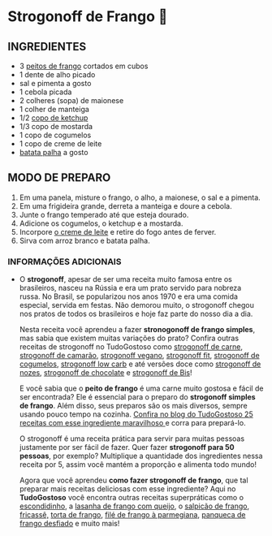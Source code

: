 # Strogonoff de Frango :chicken:

## INGREDIENTES

- 3 [peitos de frango](https://www.tudogostoso.com.br/receita/10254-fricasse-de-frango.html) cortados em cubos
- 1 dente de alho picado
- sal e pimenta a gosto
- 1 cebola picada
- 2 colheres (sopa) de maionese
- 1 colher de manteiga
- 1/2 [copo de ketchup](https://blog.tudogostoso.com.br/cardapios/ketchup-caseiro/)
- 1/3 copo de mostarda
- 1 copo de cogumelos
- 1 copo de creme de leite
- [batata palha](https://blog.tudogostoso.com.br/cardapios/receitas-faceis/receitas-com-batata-palha/) a gosto

## MODO DE PREPARO

1. Em uma panela, misture o frango, o alho, a maionese, o sal e a pimenta.
2. Em uma frigideira grande, derreta a manteiga e doure a cebola.
3. Junte o frango temperado até que esteja dourado.
4. Adicione os cogumelos, o ketchup e a mostarda.
5. Incorpore [o creme de leite](https://blog.tudogostoso.com.br/dicas-de-cozinha/creme-de-leite-fresco-caseiro-de-caixinha-e-mais/) e retire do fogo antes de ferver.
6. Sirva com arroz branco e batata palha.

### INFORMAÇÕES ADICIONAIS

- O **strogonoff**, apesar de ser uma receita muito famosa entre os brasileiros, nasceu na Rússia e era um prato servido para nobreza russa. No Brasil, se popularizou nos anos 1970 e era uma comida especial, servida em festas. Não demorou muito, o strogonoff chegou nos pratos de todos os brasileiros e hoje faz parte do nosso dia a dia. 

  Nesta receita você aprendeu a fazer **stronogonoff de frango simples**, mas sabia que existem muitas variações do prato? Confira outras receitas de strogonoff no TudoGostoso como [strogonoff de carne](https://www.tudogostoso.com.br/receita/1408-strogonoff-de-carne.html), [strogonoff de camarão](https://www.tudogostoso.com.br/receita/1971-estrogonofe-de-camarao.html), [strogonoff vegano](https://www.tudogostoso.com.br/receita/188417-strogonoff-vegano-de-grao-de-bico-e-palmito.html), [strogonoff fit](https://www.tudogostoso.com.br/receita/301063-strogonoff-fit-com-batata-doce.html), [strogonoff de cogumelos](https://www.tudogostoso.com.br/receita/142743-estrogonofe-de-cogumelos-vegetariano.html), [strogonoff low carb](https://www.tudogostoso.com.br/receita/192192-strogonoff-lowcarb.html) e até versões doce como [strogonoff de nozes](https://www.tudogostoso.com.br/receita/214-estrogonofe-de-nozes.html), [strogonoff de chocolate](https://www.tudogostoso.com.br/receita/70857-estrogonofe-de-chocolate.html) e [strogonoff de Bis](https://www.tudogostoso.com.br/receita/140171-estrogonofe-de-bis.html)!

  E você sabia que o **peito de frango** é uma carne muito gostosa e fácil de ser encontrada? Ele é essencial para o preparo do **strogonoff simples de frango**. Além disso, seus preparos são os mais diversos, sempre usando pouco tempo na cozinha. [Confira no blog do TudoGostoso 25 receitas com esse ingrediente maravilhoso ](https://blog.tudogostoso.com.br/cardapios/receitas-salgadas/peito-de-frango/)e corra para prepará-lo. 

  O strogonoff é uma receita prática para servir para muitas pessoas justamente por ser fácil de fazer. Quer fazer **strogonoff para 50 pessoas**, por exemplo? Multiplique a quantidade dos ingredientes nessa receita por 5, assim você mantém a proporção e alimenta todo mundo!

  Agora que você aprendeu **como fazer strogonoff de frango**, que tal preparar mais receitas deliciosas com esse ingrediente? Aqui no **TudoGostoso** você encontra outras receitas superpráticas como o [escondidinho](https://www.tudogostoso.com.br/receita/60774-escondidinho-de-frango-com-mandioquinha-salsa.html), a [lasanha de frango com queijo](https://www.tudogostoso.com.br/receita/11217-lasanha-de-frango-com-queijo.html), o [salpicão de frango](https://www.tudogostoso.com.br/receita/2097-salpicao-de-frango.html), [fricassê,](https://www.tudogostoso.com.br/receita/10254-fricasse-de-frango.html) [torta de frango](https://www.tudogostoso.com.br/receita/1282-torta-de-frango.html), [filé de frango à parmegiana](https://www.tudogostoso.com.br/receita/31016-file-de-frango-a-parmegiana.html), [panqueca de frango desfiado](https://www.tudogostoso.com.br/receita/13925-panqueca-de-frango-desfiado.html) e muito mais!

  

 